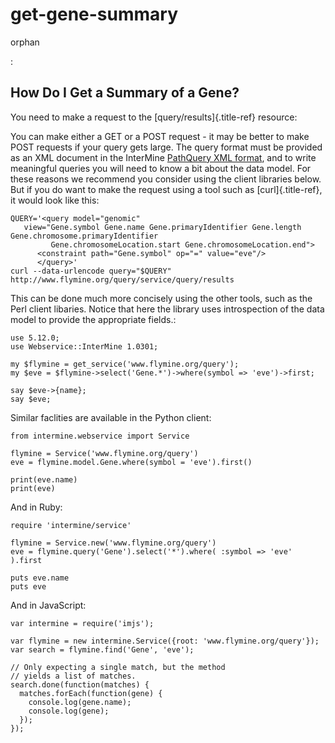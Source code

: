 # get-gene-summary

orphan

:

## How Do I Get a Summary of a Gene?

You need to make a request to the \[query/results\]{.title-ref} resource:

You can make either a GET or a POST request - it may be better to make POST requests if your query gets large. The query format must be provided as an XML document in the InterMine [PathQuery XML format](http://www.flymine.org/query/service/schema/query.xsd), and to write meaningful queries you will need to know a bit about the data model. For these reasons we recommend you consider using the client libraries below. But if you do want to make the request using a tool such as \[curl\]{.title-ref}, it would look like this:

```text
QUERY='<query model="genomic" 
   view="Gene.symbol Gene.name Gene.primaryIdentifier Gene.length Gene.chromosome.primaryIdentifier
         Gene.chromosomeLocation.start Gene.chromosomeLocation.end">
      <constraint path="Gene.symbol" op="=" value="eve"/>
      </query>'
curl --data-urlencode query="$QUERY" http://www.flymine.org/query/service/query/results
```

This can be done much more concisely using the other tools, such as the Perl client libaries. Notice that here the library uses introspection of the data model to provide the appropriate fields.:

```text
use 5.12.0;
use Webservice::InterMine 1.0301;

my $flymine = get_service('www.flymine.org/query');
my $eve = $flymine->select('Gene.*')->where(symbol => 'eve')->first;

say $eve->{name};
say $eve;
```

Similar faclities are available in the Python client:

```text
from intermine.webservice import Service

flymine = Service('www.flymine.org/query')
eve = flymine.model.Gene.where(symbol = 'eve').first()

print(eve.name)
print(eve)
```

And in Ruby:

```text
require 'intermine/service'

flymine = Service.new('www.flymine.org/query')
eve = flymine.query('Gene').select('*').where( :symbol => 'eve' ).first

puts eve.name
puts eve
```

And in JavaScript:

```text
var intermine = require('imjs');

var flymine = new intermine.Service({root: 'www.flymine.org/query'});
var search = flymine.find('Gene', 'eve');

// Only expecting a single match, but the method
// yields a list of matches.
search.done(function(matches) {
  matches.forEach(function(gene) {
    console.log(gene.name);
    console.log(gene);
  });
});
```

